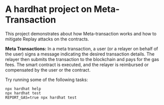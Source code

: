 # A hardhat project on Meta-Transaction

This project demonstrates about how Meta-transaction works and how to mitigate Replay attacks on the contracts.

**Meta Transactions:** In a meta transaction, a user (or a relayer on behalf of the user) signs a message indicating the desired transaction details. The relayer then submits the transaction to the blockchain and pays for the gas fees. The smart contract is executed, and the relayer is reimbursed or compensated by the user or the contract.

Try running some of the following tasks:

```shell
npx hardhat help
npx hardhat test
REPORT_GAS=true npx hardhat test

```
